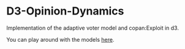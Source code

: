 # D3-Opinion-Dynamics

Implementation of the adaptive voter model and copan:Exploit in d3.

You can play around with the models [here](https://marcwie.github.io/D3-Opinion-Dynamics).
